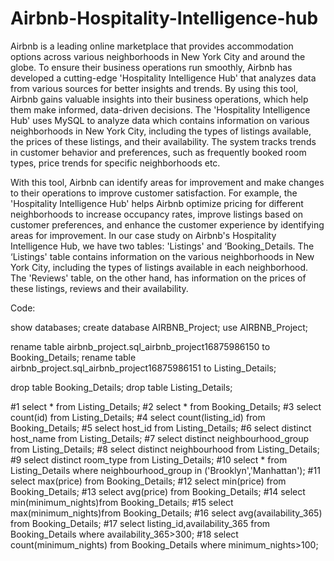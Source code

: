 # Airbnb-Hospitality-Intelligence-hub
Airbnb is a leading online marketplace that provides accommodation options across various neighborhoods in New York City and around the globe. To ensure their business operations run smoothly, Airbnb has developed a cutting-edge 'Hospitality Intelligence Hub' that analyzes
data from various sources for better insights and trends. By using this tool, Airbnb gains valuable insights into their business operations, which help them make informed, data-driven decisions. The 'Hospitality Intelligence Hub' uses MySQL to analyze data which contains information on various neighborhoods in New York City, including the types of listings available, the prices of these listings, and
their availability. The system tracks trends in customer behavior and preferences, such as frequently booked room types, price trends for
specific neighborhoods etc. 

With this tool, Airbnb can identify areas for improvement and make changes to their operations to improve customer satisfaction. For
example, the 'Hospitality Intelligence Hub' helps Airbnb optimize pricing for different neighborhoods to increase occupancy rates,
improve listings based on customer preferences, and enhance the customer experience by identifying areas for improvement.
In our case study on Airbnb's Hospitality Intelligence Hub, we have two tables: 'Listings' and ‘Booking_Details. The ‘Listings' table contains information on the various neighborhoods in New York City, including the types of listings available in each neighborhood. The 'Reviews' table, on the other hand, has information on the prices of these listings, reviews and their availability. 

Code:

show databases;
create database AIRBNB_Project;
use AIRBNB_Project;

rename table airbnb_project.sql_airbnb_project16875986150 to Booking_Details;
rename table airbnb_project.sql_airbnb_project16875986151 to Listing_Details;

drop table Booking_Details;
drop table Listing_Details;

#1
select * from Listing_Details;
#2
select * from Booking_Details;
#3
select count(id) from Listing_Details;
#4
select count(listing_id) from Booking_Details;
#5
select host_id from Listing_Details;
#6
select distinct host_name from Listing_Details;
#7
select distinct neighbourhood_group from Listing_Details;
#8 
select distinct neighbourhood from Listing_Details;
#9
select distinct room_type from Listing_Details;
#10
select * from Listing_Details where neighbourhood_group in ('Brooklyn','Manhattan');
#11
select max(price) from Booking_Details;
#12
select min(price) from Booking_Details;
#13
select avg(price) from Booking_Details;
#14
select min(minimum_nights)from Booking_Details;
#15
select max(minimum_nights)from Booking_Details;
#16
select avg(availability_365) from Booking_Details;
#17
select listing_id,availability_365 from Booking_Details where availability_365>300;
#18
select  count(minimum_nights) 
from Booking_Details 
where minimum_nights>100;

